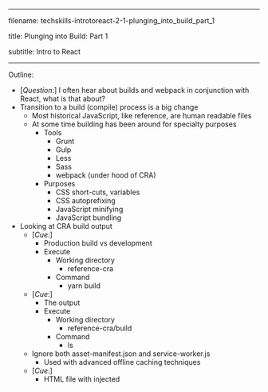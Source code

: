 -----------------------------------------------

filename: techskills-introtoreact-2-1-plunging_into_build_part_1

title: Plunging into Build: Part 1

subtitle: Intro to React

-----------------------------------------------

Outline:

  - [_Question_:] I often hear about builds and webpack in conjunction with React, what is that about?
  - Transition to a build (compile) process is a big change
    - Most historical JavaScript, like reference, are human readable files
    - At some time building has been around for specialty purposes
      - Tools
        - Grunt
        - Gulp
        - Less
        - Sass
        - webpack (under hood of CRA)
      - Purposes
        - CSS short-cuts, variables
        - CSS autoprefixing
        - JavaScript minifying
        - JavaScript bundling
  - Looking at CRA build output
    - [_Cue_:]
      - Production build vs development
      - Execute
        - Working directory
          - reference-cra
        - Command
          - yarn build
    - [_Cue_:]
      - The output
      - Execute
        - Working directory
          - reference-cra/build
        - Command
          - ls
    - Ignore both asset-manifest.json and service-worker.js
      - Used with advanced offline caching techniques
    - [_Cue_:]
      - HTML file with injected <script> tag
      - Editor
        - reference-cra/build/index.html
    - [_Cue_:]
      - minimized JavaScript; oddly large
      - Editor
        - reference-cra/build/static/js/main.a38c6114.js
    - [_Cue_:]
      - The map file is used for debugging
      - Execute
        - Working directory
          - reference-cra/build/static/js
        - Command
          - ls
  - [_Question_:] How do exactly deploy my application to production?
  - Copy contents of dist folder to a web server and access index.html in browser.
  - require: A modern practice, break up JavaScript into small modular files.
    - Modules have their own variable scope (or closure)
    - Modules export their functionality by assigning a value to module.exports.
    - Modules import functionality from other modules using the require function.          
    - [_Cue_:]
      - Exporting a function
      - Editor
        - require/src/hello.js
    - [_Cue_:]
      - Importing a function
      - Editor
        - require/src/index.js
    - [_Cue_:]
      - Observing result
      - Execute
        - Working directory
          - require
        - Command
          - yarn start
  - folder: You can also require a folder
    - [_Cue_:]
      - Key is the file name, index.js (or index.jsx - later)
      - Execute
        - Working directory
          - folder/src/hello
        - Command
          - ls
  - [_Question_:] I see how you require your own modules; how about requiring third-party code?
  - package: Requiring third-party code
    - Node Package Manager (npm) packages
    - Can use npm command
    - [_Cue_:]
      - Can also use yarn; faster and more precise version control
      - Execute
        - Working directory
          - package
        - Command
          - yarn add sillyname (DON'T DO - SLOW)
    - [_Cue_:]
      - Keep track of project dependencies
      - Editor
        - package/package.json
    - [_Cue_:]
      - Using a package
      - Editor
        - package/src/index.js
    - [_Cue_:]
      - Observing result
      - Execute
        - Working directory
          - package
        - Command
          - yarn start
  - In the next episode we export building with CSS and assets, e.g., images.
